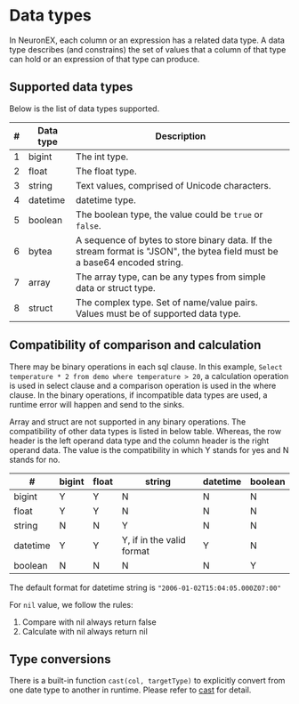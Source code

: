 # Data types

In NeuronEX, each column or an expression has a related data type. A data type describes (and constrains) the set of values that a column of that type can hold or an expression of that type can produce.

## Supported data types

Below is the list of data types supported.

| # | Data type | Description                                                                                                                |
|---|-----------|----------------------------------------------------------------------------------------------------------------------------|
| 1 | bigint    | The int type.                                                                                                              |
| 2 | float     | The float type.                                                                                                            |
| 3 | string    | Text values, comprised of Unicode characters.                                                                              |
| 4 | datetime  | datetime type.                                                                                                             |
| 5 | boolean   | The boolean type, the value could be `true` or `false`.                                                                    |
| 6 | bytea     | A sequence of bytes to store binary data. If the stream format is "JSON", the bytea field must be a base64 encoded string. |
| 7 | array     | The array type, can be any types from simple data or struct type.                                                          |
| 8 | struct    | The complex type. Set of name/value pairs. Values must be of supported data type.                                          |

## Compatibility of comparison and calculation

There may be binary operations in each sql clause. In this
example, `Select temperature * 2 from demo where temperature > 20`, a calculation operation is used in select clause and
a comparison operation is used in the where clause. In the binary operations, if incompatible data types are used, a
runtime error will happen and send to the sinks.

Array and struct are not supported in any binary operations. The compatibility of other data types is listed in below
table. Whereas, the row header is the left operand data type and the column header is the right operand data. The value
is the compatibility in which Y stands for yes and N stands for no.

| #        | bigint | float | string                    | datetime | boolean |
|----------|--------|-------|---------------------------|----------|---------|
| bigint   | Y      | Y     | N                         | N        | N       |
| float    | Y      | Y     | N                         | N        | N       |
| string   | N      | N     | Y                         | N        | N       |
| datetime | Y      | Y     | Y, if in the valid format | Y        | N       |
| boolean  | N      | N     | N                         | N        | Y       |

 The default format for datetime string is `"2006-01-02T15:04:05.000Z07:00"`

 For `nil` value, we follow the rules:

  1. Compare with nil always return false
  2. Calculate with nil always return nil

## Type conversions

There is a built-in function `cast(col, targetType)` to explicitly convert from one date type to another in runtime.
Please refer to [cast](./functions/transform_functions.md) for detail.
